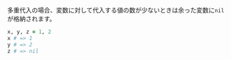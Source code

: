 多重代入の場合、変数に対して代入する値の数が少ないときは余った変数に`nil`が格納されます。  

```ruby
x, y, z = 1, 2
x # => 1
y # => 2
z # => nil
```